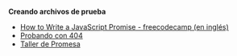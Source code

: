 **Creando archivos de prueba**
  - [How to Write a JavaScript Promise - freecodecamp (en inglés)](https://www.freecodecamp.org/news/)
  - [Probando con 404](https://http.cat/4040)
  - [Taller de Promesa](https://github.com/FabianBravoA/2018-1-TallerPromesasDirFilesJest)